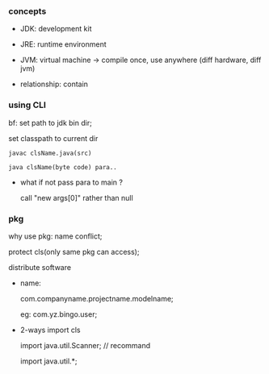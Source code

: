 ### concepts
+ JDK: development kit
+ JRE: runtime environment
+ JVM: virtual machine -> compile once, use anywhere
(diff hardware, diff jvm)

+ relationship: contain


### using CLI
bf: set path to jdk bin dir; 

set classpath to current dir

`javac clsName.java(src)`

`java clsName(byte code) para..`

+ what if not pass para to main ?
 
  call "new args[0]" rather than null

### pkg
why use pkg:  name conflict;

protect cls(only same pkg can access);

distribute software

+ name: 

  com.companyname.projectname.modelname;

    eg: com.yz.bingo.user;

+ 2-ways import cls

    import java.util.Scanner; // recommand

    import java.util.*;